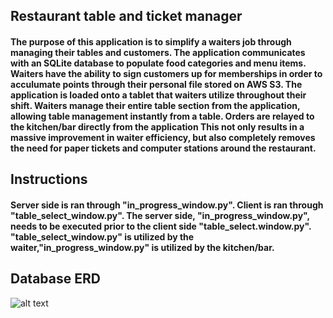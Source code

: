 ## Restaurant table and ticket manager
#### The purpose of this application is to simplify a waiters job through managing their tables and customers. The application communicates with an SQLite database to populate food categories and menu items. Waiters have the ability to sign customers up for memberships in order to acculumate points through their personal file stored on AWS S3. The application is loaded onto a tablet that waiters utilize throughout their shift. Waiters manage their entire table section from the application, allowing table management instantly from a table. Orders are relayed to the kitchen/bar directly from the application This not only results in a massive improvement in waiter efficiency, but also completely removes the need for paper tickets and computer stations around the restaurant.  

## Instructions
#### Server side is ran through "in_progress_window.py". Client is ran through "table_select_window.py". The server side, "in_progress_window.py", needs to be executed prior to the client side "table_select.window.py". "table_select_window.py" is utilized by the waiter,"in_progress_window.py" is utilized by the kitchen/bar.

## Database ERD
![alt text](https://i.imgur.com/mpezkFr.png)
